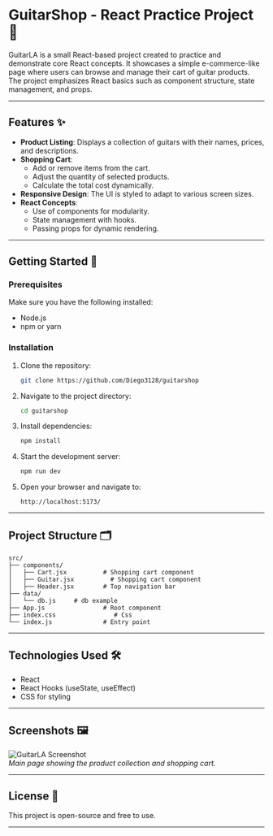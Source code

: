 # GuitarShop - React Practice Project 🎸

GuitarLA is a small React-based project created to practice and demonstrate core React concepts. It showcases a simple e-commerce-like page where users can browse and manage their cart of guitar products. The project emphasizes React basics such as component structure, state management, and props.

---

## Features ✨

- **Product Listing**: Displays a collection of guitars with their names, prices, and descriptions.
- **Shopping Cart**:  
  - Add or remove items from the cart.  
  - Adjust the quantity of selected products.  
  - Calculate the total cost dynamically.  
- **Responsive Design**: The UI is styled to adapt to various screen sizes.  
- **React Concepts**:  
  - Use of components for modularity.  
  - State management with hooks.  
  - Passing props for dynamic rendering.  

---

## Getting Started 🚀

### Prerequisites
Make sure you have the following installed:  
- Node.js  
- npm or yarn  

### Installation
1. Clone the repository:  
   ```bash
   git clone https://github.com/Diego3128/guitarshop
   ```
2. Navigate to the project directory:  
   ```bash
   cd guitarshop
   ```
3. Install dependencies:  
   ```bash
   npm install
   ```
4. Start the development server:  
   ```bash
   npm run dev
   ```
5. Open your browser and navigate to:  
   ```
   http://localhost:5173/
   ```

---

## Project Structure 🗂️
```
src/
├── components/
│   ├── Cart.jsx          # Shopping cart component
│   ├── Guitar.jsx          # Shopping cart component
│   ├── Header.jsx        # Top navigation bar
├── data/
│   └── db.js     # db example
├── App.js                # Root component
├── index.css                # Css
└── index.js              # Entry point
```

---

## Technologies Used 🛠️
- React  
- React Hooks (useState, useEffect)  
- CSS for styling  

---

## Screenshots 🖼️
![GuitarLA Screenshot](./screenshot.png)  
*Main page showing the product collection and shopping cart.*

---

## License 📜
This project is open-source and free to use.  

---
